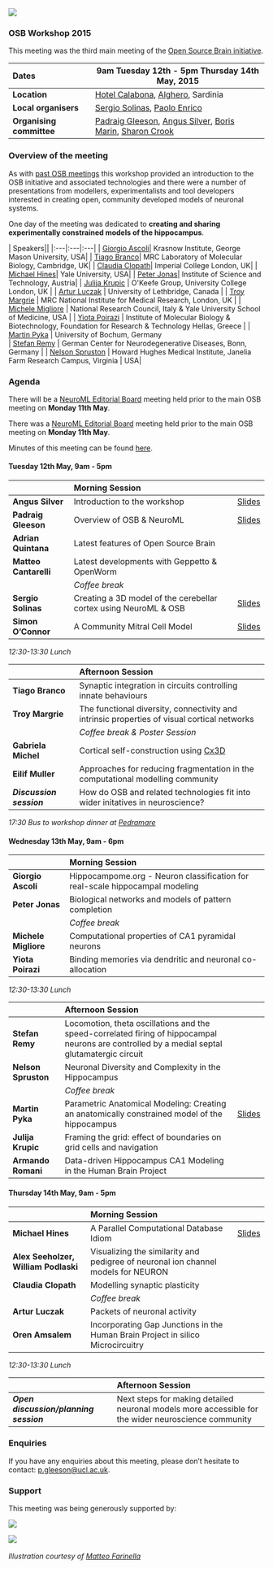 ![](https://raw.githubusercontent.com/OpenSourceBrain/OSB_Documentation/master/resources/images/osb2015.png)

### OSB Workshop 2015

This meeting was the third main meeting of the [Open Source Brain initiative](http://www.opensourcebrain.org).


| Dates | **9am Tuesday 12th - 5pm Thursday 14th May, 2015** |
| :------|-------|
| **Location** | [Hotel Calabona](http://www.hotelcalabona.com/), [Alghero](http://www.alghero-turismo.it/en/), Sardinia |
| **Local organisers** | [Sergio Solinas](/users/23), [Paolo Enrico](/users/510) |
| **Organising committee** | [Padraig Gleeson](/users/4), [Angus Silver](/users/6), [Boris Marin](/users/67), [Sharon Crook](/users/8) |


### Overview of the meeting

As with [past OSB meetings](http://www.opensourcebrain.org/docs#Meetings) this workshop provided an introduction to the OSB initiative and associated technologies and there were a number of presentations from modellers, experimentalists and tool developers interested in creating open, community developed models of neuronal systems.  

One day of the meeting was dedicated to **creating and sharing experimentally constrained models of the hippocampus**.


| Speakers||
|:---|:---|:---|
| [Giorgio Ascoli](http://krasnow1.gmu.edu/cn3/ascoli/)| Krasnow Institute, George Mason University, USA| 
| [Tiago Branco](http://www2.mrc-lmb.cam.ac.uk/group-leaders/a-to-g/tiago-branco)|  MRC Laboratory of Molecular Biology, Cambridge, UK| 
| [Claudia Clopath](http://www.bg.ic.ac.uk/research/c.clopath/)| Imperial College London, UK| 
| [Michael Hines](http://www.neuron.yale.edu/neuron)| Yale University, USA| 
| [Peter Jonas](http://ist.ac.at/research/research-groups/jonas-group/)| Institute of Science and Technology, Austria|
| [Julija Krupic](https://www.ucl.ac.uk/cdb/research/okeefe) | O'Keefe Group, University College London, UK | 
| [Artur Luczak](http://lethbridgebraindynamics.com/artur_luczak) | University of Lethbridge, Canada | 
| [Troy Margrie](http://www.nimr.mrc.ac.uk/research/troy-margrie/) |  MRC National Institute for Medical Research, London, UK | 
| [Michele Migliore](http://www.pa.ibf.cnr.it/personale/migliore/index.html) | National Research Council, Italy & Yale University School of Medicine, USA | 
| [Yiota Poirazi](http://dendrites.gr) | Institute of Molecular Biology & Biotechnology, Foundation for Research & Technology Hellas, Greece | 
| [Martin Pyka](http://cns.mrg1.rub.de/index.php/people/128-martin-pyka) | University of Bochum, Germany<br/>
| [Stefan Remy](http://www.dzne.de/en/sites/bonn/research-groups/remy.html) | German Center for Neurodegenerative Diseases, Bonn, Germany | 
| [Nelson Spruston](http://janelia.org/people/administration/nelson-spruston) | Howard Hughes Medical Institute, Janelia Farm Research Campus, Virginia |  USA| 

### Agenda

There will be a [NeuroML Editorial Board](http://www.neuroml.org/editors.php) meeting held prior to the main OSB meeting on **Monday 11th May**. 

There was a [NeuroML Editorial Board](http://www.neuroml.org/editors.php) meeting held prior to the main OSB meeting on **Monday 11th May**. 

Minutes of this meeting can be found [here](http://www.neuroml.org/files/NeuroMLEditorialBoardMeeting2015.pdf).


#### Tuesday 12th May, 9am - 5pm

| |**Morning Session** | |
|:---|:---| :---|
| **Angus Silver** 	 | 	Introduction to the workshop | [Slides](https://github.com/OpenSourceBrain/OSB_Documentation/raw/master/resources/docs/OSB2015/Intro_OSB_RAS_080515.ppt)|
| **Padraig Gleeson**  | 	Overview of OSB & NeuroML 	 | [Slides](https://github.com/OpenSourceBrain/OSB_Documentation/raw/master/resources/docs/OSB2015/OSB_NeuroMLIntro.pdf) |
| **Adrian Quintana**  | 	Latest features of Open Source Brain ||
| **Matteo Cantarelli**  | 	Latest developments with Geppetto & OpenWorm |  |
| | *Coffee break* | 
| **Sergio Solinas** 	| Creating a 3D model of the cerebellar cortex using NeuroML & OSB | [Slides](https://github.com/OpenSourceBrain/OSB_Documentation/raw/master/resources/docs/OSB2015/Solinas_OSB2015_small.pdf) |
| **Simon O’Connor**	| A Community Mitral Cell Model| [Slides](https://github.com/OpenSourceBrain/OSB_Documentation/raw/master/resources/docs/OSB2015/OConnor_ACommunityMitralCellModel.pdf) |

*12:30-13:30  Lunch*

| |**Afternoon Session** | 
|:---|:---|
| **Tiago Branco**		| Synaptic integration in circuits controlling innate behaviours| <!--45+~5mins-->		
| **Troy Margrie**	| 	The functional diversity, connectivity and intrinsic properties of visual cortical networks | <!--45+~5mins-->
| | *Coffee break & Poster Session* | <!--30mins-->
| **Gabriela Michel** | Cortical self-construction using [Cx3D](https://www.ini.uzh.ch/~amw/seco/cx3d/) | <!-- 10 mins-->
| **Eilif Muller**	| 	Approaches for reducing fragmentation in the computational modelling community|  <!--45+~5mins-->
| **_Discussion session_**	| 	How do OSB and related technologies fit into wider initatives in neuroscience? |  <!-- 30mins-->

*17:30 Bus to workshop dinner at [Pedramare](http://www.pedramare.com/)*

#### Wednesday 13th May, 9am - 6pm

| |**Morning Session** | 
|:---|:---|
| **Giorgio Ascoli**	| 	Hippocampome.org - Neuron classification for real-scale hippocampal modeling | <!--45+~5mins-->
| **Peter Jonas**	| 	Biological networks and models of pattern completion  | <!--45+~5mins-->
| | *Coffee break* | <!--15mins-->
| **Michele Migliore** | 	Computational properties of CA1 pyramidal neurons| <!--45+~5mins-->
| **Yiota Poirazi**	| 	Binding memories via dendritic and neuronal co-allocation| <!--45+~5mins-->

*12:30-13:30 Lunch*

| |**Afternoon Session** | |
|:---|:---|:---|
| **Stefan Remy**	 | 	Locomotion, theta oscillations and the speed-correlated firing of hippocampal neurons are controlled by a medial septal glutamatergic circuit |  |
| **Nelson Spruston**	|  Neuronal Diversity and Complexity in the Hippocampus|  |
| | *Coffee break* | |
| **Martin Pyka**	| 	Parametric Anatomical Modeling: Creating an anatomically constrained model of the hippocampus|  [Slides](https://github.com/OpenSourceBrain/OSB_Documentation/raw/master/resources/docs/OSB2015/PAM_Martin_Pyka_public.pdf) |
| **Julija Krupic**	| 	Framing the grid: effect of boundaries on grid cells and navigation | |
| **Armando Romani** | 	Data-driven Hippocampus CA1 Modeling in the Human Brain Project|  |


#### Thursday 14th May, 9am - 5pm

| |**Morning Session** | |
|:---|:---|:---|
| **Michael Hines**	| 	A Parallel Computational Database Idiom| [Slides](https://github.com/OpenSourceBrain/OSB_Documentation/raw/master/resources/docs/OSB2015/Hines_parcompdb.pdf) |
| **Alex Seeholzer, William Podlaski** | 	Visualizing the similarity and pedigree of neuronal ion channel models for NEURON| |
| **Claudia Clopath**	| Modelling synaptic plasticity|  |
| | *Coffee break* | |
| **Artur Luczak**	| 	Packets of neuronal activity | |
| **Oren Amsalem** | 	Incorporating Gap Junctions in the Human Brain Project in silico Microcircuitry |  | <!--30mins-->


*12:30-13:30  Lunch*

| |**Afternoon Session** | 
|:---|:---|
| **_Open discussion/planning session_**	| 	Next steps for making detailed neuronal models more accessible for the wider neuroscience community |





### Enquiries

If you have any enquiries about this meeting, please don’t hesitate to contact: p.gleeson@ucl.ac.uk.

### Support

This meeting was being generously supported by:

![](http://www.opensourcebrain.org/images/wellcomelogo.png) 

![](http://www.neuroml.org/images/nih.png)
&nbsp;

*Illustration courtesy of [Matteo Farinella](https://matteofarinella.wordpress.com) &nbsp;*
